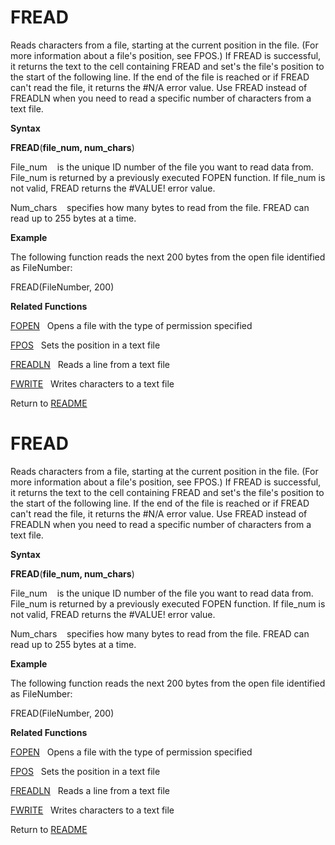 # FREAD

Reads characters from a file, starting at the current position in the
file. (For more information about a file's position, see FPOS.) If FREAD
is successful, it returns the text to the cell containing FREAD and
set's the file's position to the start of the following line. If the end
of the file is reached or if FREAD can't read the file, it returns the
\#N/A error value. Use FREAD instead of FREADLN when you need to read a
specific number of characters from a text file.

**Syntax**

**FREAD**(**file\_num, num\_chars**)

File\_num&nbsp;&nbsp;&nbsp;&nbsp;is the unique ID number of the file you
want to read data from. File\_num is returned by a previously executed
FOPEN function. If file\_num is not valid, FREAD returns the \#VALUE\!
error value.

Num\_chars&nbsp;&nbsp;&nbsp;&nbsp;specifies how many bytes to read from
the file. FREAD can read up to 255 bytes at a time.

**Example**

The following function reads the next 200 bytes from the open file
identified as FileNumber:

FREAD(FileNumber, 200)

**Related Functions**

[FOPEN](FOPEN.md)&nbsp;&nbsp;&nbsp;Opens a file with the type of permission
specified

[FPOS](FPOS.md)&nbsp;&nbsp;&nbsp;Sets the position in a text file

[FREADLN](FREADLN.md)&nbsp;&nbsp;&nbsp;Reads a line from a text file

[FWRITE](FWRITE.md)&nbsp;&nbsp;&nbsp;Writes characters to a text file



Return to [README](README.md#F)

# FREAD

Reads characters from a file, starting at the current position in the
file. (For more information about a file's position, see FPOS.) If FREAD
is successful, it returns the text to the cell containing FREAD and
set's the file's position to the start of the following line. If the end
of the file is reached or if FREAD can't read the file, it returns the
\#N/A error value. Use FREAD instead of FREADLN when you need to read a
specific number of characters from a text file.

**Syntax**

**FREAD**(**file\_num, num\_chars**)

File\_num&nbsp;&nbsp;&nbsp;&nbsp;is the unique ID number of the file you
want to read data from. File\_num is returned by a previously executed
FOPEN function. If file\_num is not valid, FREAD returns the \#VALUE\!
error value.

Num\_chars&nbsp;&nbsp;&nbsp;&nbsp;specifies how many bytes to read from
the file. FREAD can read up to 255 bytes at a time.

**Example**

The following function reads the next 200 bytes from the open file
identified as FileNumber:

FREAD(FileNumber, 200)

**Related Functions**

[FOPEN](FOPEN.md)&nbsp;&nbsp;&nbsp;Opens a file with the type of permission
specified

[FPOS](FPOS.md)&nbsp;&nbsp;&nbsp;Sets the position in a text file

[FREADLN](FREADLN.md)&nbsp;&nbsp;&nbsp;Reads a line from a text file

[FWRITE](FWRITE.md)&nbsp;&nbsp;&nbsp;Writes characters to a text file



Return to [README](README.md#F)

